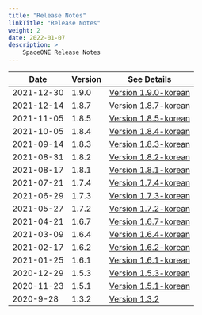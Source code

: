 ```yaml
---
title: "Release Notes"
linkTitle: "Release Notes"
weight: 2
date: 2022-01-07
description: >
    SpaceONE Release Notes
---
```



| Date       | Version | See Details                                                                                                    |
|------------|---------|----------------------------------------------------------------------------------------------------------------|
| 2021-12-30 | 1.9.0   | [Version 1.9.0-korean](https://github.com/spaceone-dev/spaceone/blob/master/release_notes/ko/version_1.9.0.md) |
| 2021-12-14 | 1.8.7   | [Version 1.8.7-korean](https://github.com/spaceone-dev/spaceone/blob/master/release_notes/ko/version_1.8.7.md) |
| 2021-11-05 | 1.8.5   | [Version 1.8.5-korean](https://github.com/spaceone-dev/spaceone/blob/master/release_notes/ko/version_1.8.5.md) |
| 2021-10-05 | 1.8.4   | [Version 1.8.4-korean](https://github.com/spaceone-dev/spaceone/blob/master/release_notes/ko/version_1.8.4.md) |
| 2021-09-14 | 1.8.3   | [Version 1.8.3-korean](https://github.com/spaceone-dev/spaceone/blob/master/release_notes/ko/version_1.8.3.md) |
| 2021-08-31 | 1.8.2   | [Version 1.8.2-korean](https://github.com/spaceone-dev/spaceone/blob/master/release_notes/ko/version_1.8.2.md) |
| 2021-08-17 | 1.8.1   | [Version 1.8.1-korean](https://github.com/spaceone-dev/spaceone/blob/master/release_notes/ko/version_1.8.1.md) |
| 2021-07-21 | 1.7.4   | [Version 1.7.4-korean](https://github.com/spaceone-dev/spaceone/blob/master/release_notes/ko/version_1.7.4.md) |
| 2021-06-29 | 1.7.3   | [Version 1.7.3-korean](https://github.com/spaceone-dev/spaceone/blob/master/release_notes/ko/version_1.7.3.md) |
| 2021-05-27 | 1.7.2   | [Version 1.7.2-korean](https://github.com/spaceone-dev/spaceone/blob/master/release_notes/ko/version_1.7.2.md) |
| 2021-04-21 | 1.6.7   | [Version 1.6.7-korean](https://github.com/spaceone-dev/spaceone/blob/master/release_notes/ko/version_1.6.7.md) |
| 2021-03-09 | 1.6.4   | [Version 1.6.4-korean](https://github.com/spaceone-dev/spaceone/blob/master/release_notes/ko/version_1.6.4.md) |
| 2021-02-17 | 1.6.2   | [Version 1.6.2-korean](https://github.com/spaceone-dev/spaceone/blob/master/release_notes/ko/version_1.6.2.md) |
| 2021-01-25 | 1.6.1   | [Version 1.6.1-korean](https://github.com/spaceone-dev/spaceone/blob/master/release_notes/ko/version_1.6.1.md) |
| 2020-12-29 | 1.5.3   | [Version 1.5.3-korean](https://github.com/spaceone-dev/spaceone/blob/master/release_notes/ko/version_1.5.3.md) |
| 2020-11-23 | 1.5.1   | [Version 1.5.1-korean](https://github.com/spaceone-dev/spaceone/blob/master/release_notes/ko/version_1.5.1.md) |
| 2020-9-28  | 1.3.2   | [Version 1.3.2](https://github.com/spaceone-dev/spaceone/blob/master/release_notes/ko/version_1.3.2.md)        |


